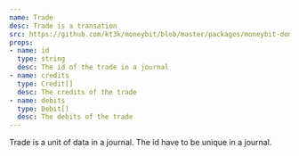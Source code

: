 ```yaml
---
name: Trade
desc: Trade is a transation
src: https://github.com/kt3k/moneybit/blob/master/packages/moneybit-domain/trade.js
props:
- name: id
  type: string
  desc: The id of the trade in a journal
- name: credits
  type: Credit[]
  desc: The credits of the trade
- name: debits
  type: Debit[]
  desc: The debits of the trade
---
```


Trade is a unit of data in a journal. The id have to be unique in a journal.
